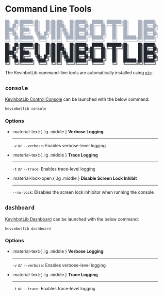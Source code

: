 # Command Line Tools

![Banner Logo](../media/cli-banner-dark.svg#only-dark)
![Banner Logo](../media/cli-banner-light.svg#only-light)

The KevinbotLib command-line tools are automatically installed using [`pip`](../installation.md#install-with-pip).

## `console`

[KevinbotLib Control Console](../apps/console/console.md) can be launched with the below command:

```console
kevinbotlib console
```

### Options

<div class="grid cards" markdown>

- :material-text:{ .lg .middle } __Verbose Logging__

    ---

    `-v` *or* `--verbose`: Enables verbose-level logging


- :material-text:{ .lg .middle } __Trace Logging__

    ---

    `-t` *or* `--trace`: Enables trace-level logging

- :material-lock-open:{ .lg .middle } __Disable Screen Lock Inhibit__

    ---

    `--no-lock`: Disables the screen lock inhibitor when running the console

</div>

## `dashboard`

[KevinbotLib Dashboard](../apps/dashboard/index.md) can be launched with the below command:

```console
kevinbotlib dashboard
```

### Options

<div class="grid cards" markdown>

- :material-text:{ .lg .middle } __Verbose Logging__

    ---

    `-v` *or* `--verbose`: Enables verbose-level logging


- :material-text:{ .lg .middle } __Trace Logging__

    ---

    `-t` *or* `--trace`: Enables trace-level logging

</div>